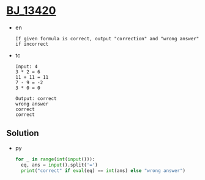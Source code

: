 # [BJ_13420](https://acmicpc.net/problem/13420)

* en

  ```en
  If given formula is correct, output "correction" and "wrong answer" if incorrect
  ```

* tc

  ```tc
  Input: 4
  3 * 2 = 6
  11 + 11 = 11
  7 - 9 = -2
  3 * 0 = 0

  Output: correct
  wrong answer
  correct
  correct
  ```

## Solution

* py

  ```py
  for _ in range(int(input())):
    eq, ans = input().split('=')
    print("correct" if eval(eq) == int(ans) else "wrong answer")
  ```
